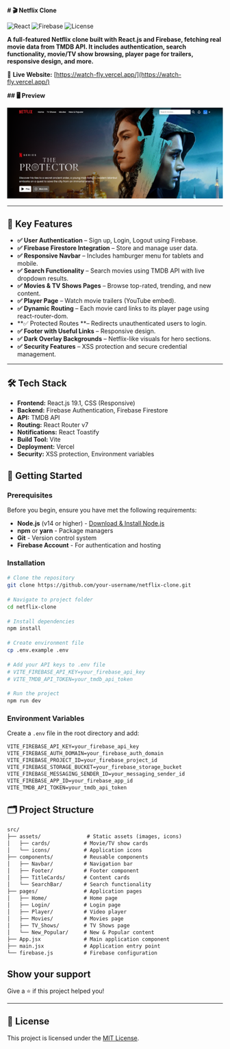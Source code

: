 ****# 🎬 Netflix Clone****

![React](https://img.shields.io/badge/React-19.1-blue)
![Firebase](https://img.shields.io/badge/Firebase-12.0-orange)
![License](https://img.shields.io/badge/License-MIT-green)

**A full-featured Netflix clone built with React.js and Firebase, fetching real movie data from TMDB API.
It includes authentication, search functionality, movie/TV show browsing, player page for trailers, responsive design, and more.**

🔗 **Live Website:** [https://watch-fly.vercel.app/](https://watch-fly.vercel.app/)

**## 🖥️ Preview**

![Netflix Clone UI](./public/UI.png)

---

## 🎯 Key Features

- **✅ User Authentication** – Sign up, Login, Logout using Firebase.
- **✅ Firebase Firestore Integration** – Store and manage user data.
- **✅ Responsive Navbar** – Includes hamburger menu for tablets and mobile.
- **✅ Search Functionality** – Search movies using TMDB API with live dropdown results.
- **✅ Movies & TV Shows Pages** – Browse top-rated, trending, and new content.
- **✅ Player Page** – Watch movie trailers (YouTube embed).
- **✅ Dynamic Routing** – Each movie card links to its player page using react-router-dom.
- **✅ Protected Routes **– Redirects unauthenticated users to login.
- **✅ Footer with Useful Links** – Responsive design.
- **✅ Dark Overlay Backgrounds** – Netflix-like visuals for hero sections.
- **✅ Security Features** – XSS protection and secure credential management.

---

## 🛠️ Tech Stack
- **Frontend:** React.js 19.1, CSS (Responsive)
- **Backend:** Firebase Authentication, Firebase Firestore
- **API:** TMDB API
- **Routing:** React Router v7
- **Notifications:** React Toastify
- **Build Tool:** Vite
- **Deployment:** Vercel
- **Security:** XSS protection, Environment variables



## 🚀 Getting Started

### Prerequisites

Before you begin, ensure you have met the following requirements:
- **Node.js** (v14 or higher) - [Download & Install Node.js](https://nodejs.org/)
- **npm** or **yarn** - Package managers
- **Git** - Version control system
- **Firebase Account** - For authentication and hosting

### Installation

```bash
# Clone the repository
git clone https://github.com/your-username/netflix-clone.git

# Navigate to project folder
cd netflix-clone

# Install dependencies
npm install

# Create environment file
cp .env.example .env

# Add your API keys to .env file
# VITE_FIREBASE_API_KEY=your_firebase_api_key
# VITE_TMDB_API_TOKEN=your_tmdb_api_token

# Run the project
npm run dev
```

### Environment Variables

Create a `.env` file in the root directory and add:

```env
VITE_FIREBASE_API_KEY=your_firebase_api_key
VITE_FIREBASE_AUTH_DOMAIN=your_firebase_auth_domain
VITE_FIREBASE_PROJECT_ID=your_firebase_project_id
VITE_FIREBASE_STORAGE_BUCKET=your_firebase_storage_bucket
VITE_FIREBASE_MESSAGING_SENDER_ID=your_messaging_sender_id
VITE_FIREBASE_APP_ID=your_firebase_app_id
VITE_TMDB_API_TOKEN=your_tmdb_api_token
```

## 🗂️ Project Structure

```
src/
├── assets/               # Static assets (images, icons)
│   ├── cards/           # Movie/TV show cards
│   └── icons/           # Application icons
├── components/          # Reusable components
│   ├── Navbar/          # Navigation bar
│   ├── Footer/          # Footer component
│   ├── TitleCards/      # Content cards
│   └── SearchBar/       # Search functionality
├── pages/               # Application pages
│   ├── Home/            # Home page
│   ├── Login/           # Login page
│   ├── Player/          # Video player
│   ├── Movies/          # Movies page
│   ├── TV_Shows/        # TV Shows page
│   └── New_Popular/     # New & Popular content
├── App.jsx              # Main application component
├── main.jsx             # Application entry point
└── firebase.js          # Firebase configuration
```

## Show your support

Give a ⭐️ if this project helped you!

---

## 📜 License

This project is licensed under the [MIT License](LICENSE).

